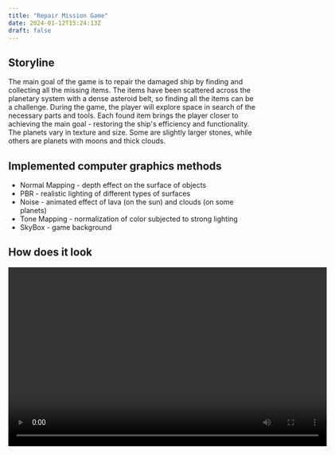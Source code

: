 ```yaml
---
title: "Repair Mission Game"
date: 2024-01-12T15:24:13Z
draft: false
---
```


## Storyline

The main goal of the game is to repair the damaged ship by finding and collecting all the missing items. The items have been scattered across the planetary system with a dense asteroid belt, so finding all the items can be a challenge. During the game, the player will explore space in search of the necessary parts and tools. Each found item brings the player closer to achieving the main goal - restoring the ship's efficiency and functionality. The planets vary in texture and size. Some are slightly larger stones, while others are planets with moons and thick clouds.

## Implemented computer graphics methods

- Normal Mapping - depth effect on the surface of objects
- PBR - realistic lighting of different types of surfaces
- Noise - animated effect of lava (on the sun) and clouds (on some planets)
- Tone Mapping - normalization of color subjected to strong lighting
- SkyBox - game background

## How does it look
<video width="640" height="360" controls>
  <source src="/repair_mission/repair_mission_game.mp4" type="video/mp4">
  Your browser does not support the video tag.
</video>
